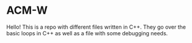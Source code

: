 # ACM-W
Hello! This is a repo with different files written in C++. They go over the basic loops in C++ as well as a file with some debugging needs. 
